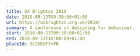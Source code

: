 ```yaml
---
title: UX Brighton 2010
date: 2010-09-13T09:30:00+01:00
url: https://uxbrighton.org.uk/2010/
summary: A conference on designing for behaviour.
start: 2010-09-13T09:30:00+01:00
end: 2010-09-13T18:00:00+01:00
placeId: 9C2XRVF7+PR
---
```

